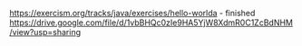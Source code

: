 https://exercism.org/tracks/java/exercises/hello-worlda - finished
https://drive.google.com/file/d/1vbBHQc0zIe9HA5YjW8XdmR0C1ZcBdNHM/view?usp=sharing
